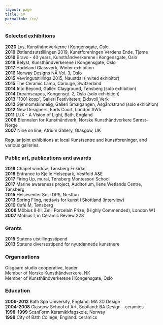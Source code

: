 ```yaml
---
layout: page
title: CV
permalink: /cv/
---
```


### Selected exhibitions
**2020** Lys, Kunsthåndverkerne i Kongensgate, Oslo  
**2019** Østlandsutstillingen 2019, Kunstforeningen Verdens Ende, Tjøme  
**2019** Bravo - 40 years, Kunsthåndverkerene i Kongensgate, Oslo  
**2018** Belyst, Kunsthåndverkerene i Kongensgate, Oslo  
**2017** Hadeland Glassverk, Winter exhibition  
**2016** Norway Designs NÅ Vol. 3, Oslo  
**2015** Vevringutstillinga 2015, Naustdal (invited exhibitor)  
**2015** The Ceramic Lamp, Carouge, Switzerland  
**2014** Into Beyond, Galleri Clayground, Tønsberg (solo exhibition)  
**2014** Dreamscapes, Kongensgt. 2, Oslo (solo exhibition)  
**2013** “1001 kopp”, Galleri Festiviteten, Eidsvoll Verk  
**2012** Gjennomskinnelig, Galleri Smalgangen, Åsgårdstrand (solo exhibition)  
**2012** New Designers, Earls Court, London SW5  
**2011** LUX - A Vision of Light, Bath, England  
**2008** Biennalen for Kunsthåndverk, Norske Kunsthåndverkere Sørøst-Norge  
**2007** Nine on line, Atrium Gallery, Glasgow, UK  

Regular joint exhibitions at local Kunstsentre and kunstforeninger, and various galleries.

### Public art, publications and awards

**2019** Chapel window, Tønsberg Frikirke  
**2018** Entrance to Kjelle Helsepark, Vestfold A&E  
**2017** Firing Up, mural, Tønsberg Montessori School  
**2017** Marine awareness project, Auditorium, Ilene Wetlands Centre, Tønsberg  
**2015** Helsesenter Solli DPS, Nesttun  
**2013** Spring Fling, nettavis for kunst i Skottland (interview)  
**2010** Café M, Tønsberg  
**2008** Möbius II-III, Zelli Porcelain Prize, (Highly Commended), London W1  
**2007** Möbius I, in Ceramic Review 228  

### Grants

**2015** Statens utstillingsstipend  
**2013** Statens diversestipend for nyutdannede kunstnere  

### Organisations

Olsgaard studio cooperative, leader  
Member of Norske Kunsthåndverkere, NK  
Member of Kunsthåndverkerene i Kongensgate, Oslo  

### Education

**2009-2012** Bath Spa University, England: MA 3D Design  
**2004-2008** Glasgow School of Art, Scotland: BA Design – ceramics  
**1998-1999** ScanForm Keramikkfagskole, Norway  
**1998** City of Bath College, England: ceramics  
